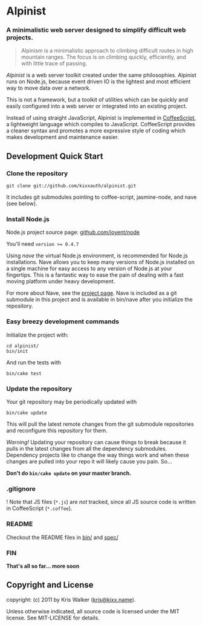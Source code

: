 Alpinist
========

### A minimalistic web server designed to simplify difficult web projects.

> Alpinism is a minimalistic approach to climbing difficult routes in high
mountain ranges. The focus is on climbing quickly, efficiently, and with little
trace of passing.

*Alpinist* is a web server toolkit created under the same philosophies. Alpinist
runs on Node.js, because event driven IO is the lightest and most efficient way
to move data over a network.

This is not a framework, but a toolkit of utilities which can be quickly and
easily configured into a web server or integrated into an existing project.

Instead of using straight JavaScript, Alpinist is implemented in
[CoffeeScript](http://jashkenas.github.com/coffee-script/), a lightweight
language which compiles to JavaScript. CoffeeScript provides a cleaner syntax
and promotes a more expressive style of coding which makes development and
maintenance easier.

Development Quick Start
------------------------

### Clone the repository

    git clone git://github.com/kixxauth/alpinist.git

It includes git submodules pointing to coffee-script, jasmine-node, and nave
(see below).

### Install Node.js
Node.js project source page: [github.com/joyent/node](https://github.com/joyent/node)

You'll need `version >= 0.4.7`

Using *nave* the virtual Node.js environment, is recommended for Node.js
installations. Nave allows you to keep many versions of Node.js installed on a
single machine for easy access to any version of Node.js at your fingertips.
This is a fantastic way to ease the pain of dealing with a fast moving platform
under heavy development.

For more about Nave, see the [project page](https://github.com/isaacs/nave).
Nave is included as a git submodule in this project and is available in
bin/nave after you initialize the repository.

### Easy breezy development commands
Initialize the project with:

    cd alpinist/
    bin/init

And run the tests with

    bin/cake test

### Update the repository
Your git repository may be periodically updated with

    bin/cake update

This will pull the latest remote changes from the git submodule repositories
and reconfigure this repository for them.

*Warning!* Updating your repository can cause things to break because it pulls
in the latest changes from all the dependency submodules. Dependency projects
like to change the way things work and when these changes are pulled into your
repo it will likely cause you pain. So...

__Don't do `bin/cake update` on your master branch.__

### .gitignore
! Note that JS files (`*.js`) are *not* tracked, since all JS source code is
written in CoffeeScript (`*.coffee`).

### README
Checkout the README files in
[bin/](bin/) and [spec/](spec/)


### FIN
__That's all so far... more soon__

Copyright and License
---------------------
copyright: (c) 2011 by Kris Walker (kris@kixx.name).

Unless otherwise indicated, all source code is licensed under the MIT license.
See MIT-LICENSE for details.
